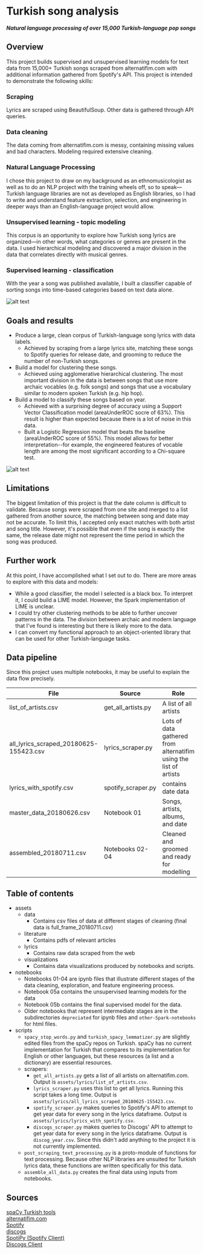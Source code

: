 # Turkish song analysis
***Natural language processing of over 15,000 Turkish-language pop songs***

## Overview
This project builds supervised and unsupervised learning models for text data from 15,000+ Turkish songs scraped from alternatifim.com with additional information gathered from Spotify's API. This project is intended to demonstrate the following skills:
### Scraping
Lyrics are scraped using BeautifulSoup. Other data is gathered through API queries.
### Data cleaning
The data coming from alternatifim.com is messy, containing missing values and bad characters. Modeling required extensive cleaning.
### Natural Language Processing
I chose this project to draw on my background as an ethnomusicologist as well as to do an NLP project with the training wheels off, so to speak&mdash;Turkish language libraries are not as developed as English libraries, so I had to write and understand feature extraction, selection, and engineering in deeper ways than an English-language project would allow.
### Unsupervised learning - topic modeling
This corpus is an opportunity to explore how Turkish song lyrics are organized&mdash;in other words, what categories or genres are present in the data. I used hierarchical modeling and discovered a major division in the data that correlates directly with musical genres.
### Supervised learning - classification
With the year a song was published available, I built a classifier capable of sorting songs into time-based categories based on text data alone.

![alt text](https://github.com/jonwithers/turkish-song-nlp/blob/master/assets/visualizations/wordcloud1.png "Logo Title Text 1")

## Goals and results
- Produce a large, clean corpus of Turkish-language song lyrics with data labels.
  - Achieved by scraping from a large lyrics site, matching these songs to Spotify queries for release date, and grooming to reduce the number of non-Turkish songs.
- Build a model for clustering these songs.
  - Achieved using agglomerative hierarchical clustering. The most important division in the data is between songs that use more archaic vocables (e.g. folk songs) and songs that use a vocabulary similar to modern spoken Turkish (e.g. hip hop).
- Build a model to classify these songs based on year.
  - Achieved with  a surprising degree of accuracy using a Support Vector Classification model (areaUnderROC socre of 63%). This result is higher than expected because there is a lot of noise in this data.
  - Built a Logistic Regression model that beats the baseline (areaUnderROC score of 55%). This model allows for better interpretation--for example, the engineered features of vocable length are among the most significant according to a Chi-square test.

![alt text](https://github.com/jonwithers/turkish-song-nlp/blob/master/assets/visualizations/ward_cluster.png "Logo Title Text 1")


## Limitations
The biggest limitation of this project is that the date column is difficult to validate. Because songs were scraped from one site and merged to a list gathered from another source, the matching between song and date may not be accurate. To limit this, I accepted only exact matches with both artist and song title. However, it's possible that even if the song is exactly the same, the release date might not represent the time period in which the song was produced.  

## Further work
At this point, I have accomplished what I set out to do. There are more areas to explore with this data and models:
- While a good classifier, the model I selected is a black box. To interpret it, I could build a LIME model. However, the Spark implementation of LIME is unclear.
- I could try other clustering methods to be able to further uncover patterns in the data. The division between archaic and modern language that I've found is interesting but there is likely more to the data.
- I can convert my functional approach to an object-oriented library that can be used for other Turkish-language tasks.

## Data pipeline
Since this project uses multiple notebooks, it may be useful to explain the data flow precisely.

| File | Source | Role |
|------|--------|------|
|list_of_artists.csv   |get_all_artists.py   |A list of all artists    |
|all_lyrics_scraped_20180625-155423.csv  | lyrics_scraper.py  | Lots of data gathered from alternatifim using the list of artists   |
|lyrics_with_spotify.csv   |spotify_scraper.py   |contains date data   |
|master_data_20180626.csv   |Notebook 01   |Songs, artists, albums, and date   |
|assembled_20180711.csv   | Notebooks 02-04   |Cleaned and groomed and ready for modelling  |

## Table of contents
- assets
  - data
    - Contains csv files of data at different stages of cleaning (final data is full_frame_20180711.csv)
  - literature
    - Contains pdfs of relevant articles
  - lyrics
    - Contains raw data scraped from the web
  - visualizations
    - Contains data visualizations produced by notebooks and scripts.
- notebooks
  - Notebooks 01-04 are ipynb files that illustrate different stages of the data cleaning, exploration, and feature engineering process.
  - Notebook 05a contains the unsupervised learning models for the data
  - Notebook 05b contains the final supervised model for the data.
  - Older notebooks that represent intermediate stages are in the subdirectories `depreciated` for ipynb files and `other-Spark-notebooks` for html files.
- scripts
  - `spacy_stop_words.py` and `turkish_spacy_lemmatizer.py` are slightly edited files from the spaCy repos on Turkish. spaCy has no current implementation for Turkish that compares to its implementation for English or other languages, but these resources (a list and a dictionary) are essential resources.
  - scrapers:
    - `get_all_artists.py` gets a list of all artists on alternatifim.com. Output is `assets/lyrics/list_of_artists.csv`.
    - `lyrics_scraper.py` uses this list to get all lyrics. Running this script takes a long time. Output is `assets/lyrics/all_lyrics_scraped_20180625-155423.csv`.
    - `spotify_scraper.py` makes queries to Spotify's API to attempt to get year data for every song in the lyrics dataframe. Output is `assets/lyrics/lyrics_with_spotify.csv`.
    - `discogs_scraper.py` makes queries to Discogs' API to attempt to get year data for every song in the lyrics dataframe. Output is `discog_year.csv`. Since this didn't add anything to the project it is not currently implemented.
  - `post_scraping_text_processing.py` is a proto-module of functions for text processing. Because other NLP libraries are unsuited for Turkish lyrics data, these functions are written specifically for this data.
  - `assemble_all_data.py` creates the final data using inputs from notebooks.

## Sources  
[spaCy Turkish tools](https://github.com/explosion/spaCy/tree/master/spacy/lang/tr)  
[alternatifim.com](https://sarki.alternatifim.com/)  
[Spotify](https://developer.spotify.com/documentation/web-api/)  
[discogs](https://www.discogs.com/developers/)  
[SpotiPy (Spotify Client)](https://github.com/plamere/spotipy)  
[Discogs Client](https://github.com/discogs/discogs_client)  
